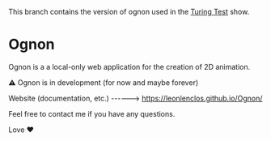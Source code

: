 This branch contains the version of ognon used in the [Turing Test](http://turing-test.cienokill.fr/) show.

# Ognon

Ognon is a a local-only web application for the creation of 2D animation.

⚠️ Ognon is in development (for now and maybe forever)

Website (documentation, etc.) ------> https://leonlenclos.github.io/Ognon/

Feel free to contact me if you have any questions.

Love ❤️
